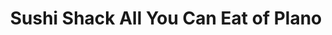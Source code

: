 ---
layout: place
title: "Sushi Shack All You Can Eat of Plano"
permalink: /texas/plano/sushi-shack-all-you-can-eat-of-plano.html
stateAbbr: TX
stateName: Texas
cityName: Plano
seo:
  name: "Sushi Shack All You Can Eat of Plano"
  type: Restaurant
  links: https://www.4sushitogo.com/
description: "Looking for sushi in Plano, Texas? Check out Sushi Shack All You Can Eat of Plano for a delightful Japanese dining experience. Enjoy a variety of sushi and o..."
place_id: ChIJC7yyFIMiTIYRxhersE2uPu0
photos:
  - name: >-
      places/ChIJC7yyFIMiTIYRxhersE2uPu0/photos/AeeoHcLqlk6CyxlJ4s8ihDO5SzCNLlFVEpQlLy0Js49FSK7pV5n-AipA3uNd7ABU34Gl_GbTDN9pcr9zdOe5qPT1BeE6gzCEJfU9RUFFRxaXxZB0OdnwlTmm8vxhs6D_RAIYys88N2XcR3SKkV_gTNaXw_3AiHEbA1hVUcmvxA1fHeBLem48D9wvaDAgOLN6Ksaiz-C7LuFG99HmM2akmJRBMJ5mVZhGfcOy61NCYAkMuR8iYJ-XjOU0fm7kxtHwWTaMUaKCl6bMZpj8or3OLW7q9JJRmj0Wbwz-C82BmTzMA8vetg
    widthPx: 2301
    heightPx: 1701
    authorAttributions:
      - displayName: Sushi Shack All You Can Eat of Plano
        uri: https://maps.google.com/maps/contrib/103530469025455412653
        photoUri: >-
          https://lh3.googleusercontent.com/a-/ALV-UjUqhfDyD63jEMOgUv4_1f-TFOixzpxiNouyjzQjUvIgY3mpnzmy=s100-p-k-no-mo
    flagContentUri: >-
      https://www.google.com/local/imagery/report/?cb_client=maps_api_places.places_api&image_key=!1e10!2sAF1QipNI_JErC60rxEQHD08R3dEGmbhEL8BQfGqw7L46&hl=en-US
    googleMapsUri: >-
      https://www.google.com/maps/place//data=!3m4!1e2!3m2!1sAF1QipNI_JErC60rxEQHD08R3dEGmbhEL8BQfGqw7L46!2e10!4m2!3m1!1s0x864c228314b2bc0b:0xed3eae4db0ab17c6
  - name: >-
      places/ChIJC7yyFIMiTIYRxhersE2uPu0/photos/AeeoHcLDi7CZSbQCJY9HHCom_nrHhc0us7hPZN9scR23tGcibFQzO16Hucy98vI2NbqHirBWVshBUNHu12r70K8QSqKRDFrJ8N2UK1_xoA7hGOXo4444ilBlfrQHN7dJ40zgm0Eo0FRBoHDoiwJl7LFrkRrKsHqZXlr07I1xHzr3Buw2uR16QHH5d7We7n1Ep5Az05o-ip5bo1WhvaLoA8l9eAq_B4yyn55IbVhCFSXmaTK3UNP2uI0rP83YIHZAc-VcDpsHwWD1DHpYKguQ72KC_t39MEfHdIwbMBxn0XQxczXiwA
    widthPx: 4032
    heightPx: 2268
    authorAttributions:
      - displayName: Sushi Shack All You Can Eat of Plano
        uri: https://maps.google.com/maps/contrib/103530469025455412653
        photoUri: >-
          https://lh3.googleusercontent.com/a-/ALV-UjUqhfDyD63jEMOgUv4_1f-TFOixzpxiNouyjzQjUvIgY3mpnzmy=s100-p-k-no-mo
    flagContentUri: >-
      https://www.google.com/local/imagery/report/?cb_client=maps_api_places.places_api&image_key=!1e10!2sAF1QipO7K1LsawchBallIS6D3ZStxLusmozlzlaeNOZO&hl=en-US
    googleMapsUri: >-
      https://www.google.com/maps/place//data=!3m4!1e2!3m2!1sAF1QipO7K1LsawchBallIS6D3ZStxLusmozlzlaeNOZO!2e10!4m2!3m1!1s0x864c228314b2bc0b:0xed3eae4db0ab17c6
  - name: >-
      places/ChIJC7yyFIMiTIYRxhersE2uPu0/photos/AeeoHcIc6QgQ5acDijjx27AINy-baHORJ4zt16ygLs-AFTSfuPApUiyQL9qYxcJ95qcgvjX_WAHnxR5utHVDbtM7J9MUjt3xFY-Sy81H-P4dbM8BvQurzJuGw9fdk2MEDPX06Ol3iRStuJyKAHDwvT5vuayxc3whzYthlKh60x6gb6WRDIyMpiMiYZQiUMQkN4Si0KZ0KKxH3a97z-5eCeO6eYTDAYH7eG1iqlh5l3LRfXSirwDpEDmFhAVXUBGkSN5xLzF3zNvhw-I730KLVJJSY_wwfaqbgztwq_IegRSehzwqig
    widthPx: 2117
    heightPx: 1192
    authorAttributions:
      - displayName: Sushi Shack All You Can Eat of Plano
        uri: https://maps.google.com/maps/contrib/103530469025455412653
        photoUri: >-
          https://lh3.googleusercontent.com/a-/ALV-UjUqhfDyD63jEMOgUv4_1f-TFOixzpxiNouyjzQjUvIgY3mpnzmy=s100-p-k-no-mo
    flagContentUri: >-
      https://www.google.com/local/imagery/report/?cb_client=maps_api_places.places_api&image_key=!1e10!2sAF1QipPQBN6VU6CSKjzEEv0dFaOAdZbvG-qVlR_fof37&hl=en-US
    googleMapsUri: >-
      https://www.google.com/maps/place//data=!3m4!1e2!3m2!1sAF1QipPQBN6VU6CSKjzEEv0dFaOAdZbvG-qVlR_fof37!2e10!4m2!3m1!1s0x864c228314b2bc0b:0xed3eae4db0ab17c6
  - name: >-
      places/ChIJC7yyFIMiTIYRxhersE2uPu0/photos/AeeoHcI1gdLal0Y6scipze3qN8VigHP-DpGDUxG00mkOcc-a7gV7JDC-cfVrmtjPTuwGn3CwJ-qrHu9ENDEVgWRase1BCPiyWEH2BqgDrIl5dKYInHlnMPnuR4AL-J3YpTUyDlpzdmYBxvd1jUK9CUWcj2ix0zrxeKgsVXi0NNUfkoNuz2f6XRYiY6hti4pIF9-fx6R_4ChSyUlBBGdpf63JPeVkir_hVGezlCc0KtNjW0IRWySiJIguFa32nIZyTnSBYjhiACNharFNVgLJDDtVjiZ_iIYYrwjMM7TzBjD52qL8LIxcki44bUYyrb_DMepDzU2mTEPi0MfHuNqJWkLgNAe27vY_id78l0AyIVeh9vRQsEBj7F51_34CiG7snGKUwRslyC4o8PYXac8x86mKjQP5ohlZdeFYYUK6QtvxsWZH9aU
    widthPx: 4800
    heightPx: 3614
    authorAttributions:
      - displayName: Danny “LordGoofy” Nguyen
        uri: https://maps.google.com/maps/contrib/110105255269752539785
        photoUri: >-
          https://lh3.googleusercontent.com/a/ACg8ocL1PHmRtHXIoDfyF4OsZfMJNkOKYhUNGKXubo9TAu8hgbGb02Sx=s100-p-k-no-mo
    flagContentUri: >-
      https://www.google.com/local/imagery/report/?cb_client=maps_api_places.places_api&image_key=!1e10!2sCIHM0ogKEICAgIDH4aL0nAE&hl=en-US
    googleMapsUri: >-
      https://www.google.com/maps/place//data=!3m4!1e2!3m2!1sCIHM0ogKEICAgIDH4aL0nAE!2e10!4m2!3m1!1s0x864c228314b2bc0b:0xed3eae4db0ab17c6
  - name: >-
      places/ChIJC7yyFIMiTIYRxhersE2uPu0/photos/AeeoHcI0K79ZTU7bQApe7LegXw7dxrOcUq_ulah9UyE_NyYErDSPnWJTkiZcY4pZjBZM5ClfVhUDw0Ydw0vk6oWd2hw3XB8qaR0KR_6nVWDLCy4P59GBNnncx05spxWeA9OPCpm87ascznKKeNgkjjm0Jgrv2I_F8Cl_Icakos0mNANs6Enp7Hor7kL0ZiYiUL3cLTcPW2gEnMhrV7h5vCIEEq9UADfpDb_TEvbUwHYWAmGY70Z867brhmKidJ7p5G0dTreQf2GYXhxa9Z0Iz2O8lhPl6oUjrD1dfcwQLidnfl4JMBUPDgAp_LVdrdK6MkweYAKV8WctbGiloIGW73kY8iUWegxjRtktrMbuZmk6hzHLUTdtWz0rofuYB3ogwy5EXetS7zUgc9YyCeLhkWGa72JNWNWJKomZRIgmR_Fwuh7s-A
    widthPx: 4032
    heightPx: 3024
    authorAttributions:
      - displayName: Alex Xie
        uri: https://maps.google.com/maps/contrib/100126524649608250934
        photoUri: >-
          https://lh3.googleusercontent.com/a-/ALV-UjU9_gb00E-E3tXItZ63gwoswbdHj-0MLxhHZXLXkZKVPok5Y_hR=s100-p-k-no-mo
    flagContentUri: >-
      https://www.google.com/local/imagery/report/?cb_client=maps_api_places.places_api&image_key=!1e10!2sCIHM0ogKEICAgICp0q_RNw&hl=en-US
    googleMapsUri: >-
      https://www.google.com/maps/place//data=!3m4!1e2!3m2!1sCIHM0ogKEICAgICp0q_RNw!2e10!4m2!3m1!1s0x864c228314b2bc0b:0xed3eae4db0ab17c6
  - name: >-
      places/ChIJC7yyFIMiTIYRxhersE2uPu0/photos/AeeoHcL3DQFqxEme7VlSMwqI2a4ds5BrYGO2bi3gaaXhN7CwPWndaLp_zIpDxlsVE6plRGi6Ed6hNzx6_GZ-tuSnHsZY2r8n22TjLH5PzKEuewQw6sfhFwCLiGIlP8yakASszrgrUUBl0KEoor98Ec9oFhizEtOHOqbHlnd6AwqDeE7z07bzFXGp6aIFAtWy1Qu82KRiBP8bvDu-9ME9sh97Lb0hcW0XnsxEHWqUea39myEFozG4GkdBR2teFFVd0hkPK7-1gz6CzMK1sjPlXV9H7P9Di67IlY3B7Jh15X6DeY7n5SX4g35rrqvI0JRvSZ2klgb1mE9HsQbjNfIC3_LlXkz-jAqO9GUWcnI6C-Bo3igIJ85PbOfqSyubvJfB0KTrHTojFGGKJUyOcBG9m4KPIUUI0U7CqNik8RzC2OVxOeAohD3b
    widthPx: 3024
    heightPx: 4032
    authorAttributions:
      - displayName: Marahya Mora
        uri: https://maps.google.com/maps/contrib/110216642217786494875
        photoUri: >-
          https://lh3.googleusercontent.com/a-/ALV-UjWInrou4Xkb2e2C1FhHTxKB3pAYYOmMVN_7xhpAz1OETsa4Ki4-=s100-p-k-no-mo
    flagContentUri: >-
      https://www.google.com/local/imagery/report/?cb_client=maps_api_places.places_api&image_key=!1e10!2sCIHM0ogKEICAgIDKrMiM6wE&hl=en-US
    googleMapsUri: >-
      https://www.google.com/maps/place//data=!3m4!1e2!3m2!1sCIHM0ogKEICAgIDKrMiM6wE!2e10!4m2!3m1!1s0x864c228314b2bc0b:0xed3eae4db0ab17c6
  - name: >-
      places/ChIJC7yyFIMiTIYRxhersE2uPu0/photos/AeeoHcJ1lR7D0Zsou4KthNofU9tq2mD70u-wZj03ZQLrZgXjKzBOxc6HXVgbAyTlWKI_NL65mdWqPeuIZFowaJDnCW_QcdB8lFYCt7RvtHbJ5KVUTh-ydzAhOGmCdXjYSyTd6thkHbQQyaUdVcL7G-CyuKtRvBIhsvbJm1sXE4H7CEs_ZiJQe0X0Oo591ZuPISKuFkV-0aC5rtcNXhOvMVEbvZfsN9a8suC7dXtlZlFMJWRRCRtjxmBqbWMq8GZdrXGTP93NC3-C5waO2M0QMPOpd713YiSmSUEFGPeg3-o4tQPEAwGAx2w-3DNKYX_6263DN_5AL5nwYiD1o0Ugpyeij-U0wM5THWb7qKprVT3INZWJxZJkyUxB4slz0rdgQUDzwGs4Ag3SF1byL9KxLaYfRHB9djNsAeaovJWbwNZ7TgE5eow
    widthPx: 4080
    heightPx: 3072
    authorAttributions:
      - displayName: Danny “LordGoofy” Nguyen
        uri: https://maps.google.com/maps/contrib/110105255269752539785
        photoUri: >-
          https://lh3.googleusercontent.com/a/ACg8ocL1PHmRtHXIoDfyF4OsZfMJNkOKYhUNGKXubo9TAu8hgbGb02Sx=s100-p-k-no-mo
    flagContentUri: >-
      https://www.google.com/local/imagery/report/?cb_client=maps_api_places.places_api&image_key=!1e10!2sCIHM0ogKEICAgIDH4aL0wgE&hl=en-US
    googleMapsUri: >-
      https://www.google.com/maps/place//data=!3m4!1e2!3m2!1sCIHM0ogKEICAgIDH4aL0wgE!2e10!4m2!3m1!1s0x864c228314b2bc0b:0xed3eae4db0ab17c6
  - name: >-
      places/ChIJC7yyFIMiTIYRxhersE2uPu0/photos/AeeoHcLXLw1n7J1J9EMDN-W5C1HvAWUL06fYG7VhSeyvsA_WwcHGf79XaPC08ifKVOouqD9hhO2Ou9S_Gsurwf-sNMkCGMjGFMMaQjXS9j9zQw9c936YmkmB8gC4q4SuFDHMQ04B6QpCKBTBGmMovwresl-dnH-Ve45QXA1x23tIKlZye8FM-YmFenu4kJIViv0d6j_BSuuKNFfkD0pv-OdOlqO8AQjxFjHRPU72FOtNpqPT2G_lJM8Gqg2tysZDDKdU5EADiApP2pdl0Ch7ah2x8Bv5CWezmo4QULA-HNKG-tbrcENBQ7U0Qa6Y4TIbTJxr8vUFzHcKqdZ0bAJRx1jHzFMAy8lAROI3fD0Ob_HOI0JVZw78XOdvkV1wQLULQLVkYL1OXcaoNsspLJsajbQ50TLkQEmrlAofM2faz9U_p7MQNzAt
    widthPx: 4032
    heightPx: 3024
    authorAttributions:
      - displayName: Stone Mahnich
        uri: https://maps.google.com/maps/contrib/108761215217627712151
        photoUri: >-
          https://lh3.googleusercontent.com/a-/ALV-UjVZ3R2KkuhsE-5ybk2J34RHxP-bErpJej8rSTfsIWwlfedv1Iz8CQ=s100-p-k-no-mo
    flagContentUri: >-
      https://www.google.com/local/imagery/report/?cb_client=maps_api_places.places_api&image_key=!1e10!2sCIHM0ogKEICAgIC__bS3sQE&hl=en-US
    googleMapsUri: >-
      https://www.google.com/maps/place//data=!3m4!1e2!3m2!1sCIHM0ogKEICAgIC__bS3sQE!2e10!4m2!3m1!1s0x864c228314b2bc0b:0xed3eae4db0ab17c6
  - name: >-
      places/ChIJC7yyFIMiTIYRxhersE2uPu0/photos/AeeoHcLuJfWAxepV3GX3weTBz2HHfuwM72m3ozldWda31meY1roQO7N-abkggXNkkyKWa_MZYjbq8nvh8GTP270wKYD48iFN0mk3p3l4eiYP-yiVF1AKPRspU5KG-rLHEfLWlLDMsm_j9jPZd9Q2Q5cBmcnxaBJxsOml18ps24ko2MNrUMPY32FTPrMjXXQMkmypEgGHKLnXmwHYzI6s_7mb66Y6DqwmCcl7oMGuyyGYrbl82vqZKJxItw5a3NU9VLYhTq6uHPIlroxAOKk_z3dAxDwAXCDxUu0-lBkp3hWyNGhvLg
    widthPx: 4800
    heightPx: 3200
    authorAttributions:
      - displayName: Sushi Shack All You Can Eat of Plano
        uri: https://maps.google.com/maps/contrib/103530469025455412653
        photoUri: >-
          https://lh3.googleusercontent.com/a-/ALV-UjUqhfDyD63jEMOgUv4_1f-TFOixzpxiNouyjzQjUvIgY3mpnzmy=s100-p-k-no-mo
    flagContentUri: >-
      https://www.google.com/local/imagery/report/?cb_client=maps_api_places.places_api&image_key=!1e10!2sAF1QipN8PeygcUoNHOLsoZFHh2CdJi2G_Lx-jR1rFsqK&hl=en-US
    googleMapsUri: >-
      https://www.google.com/maps/place//data=!3m4!1e2!3m2!1sAF1QipN8PeygcUoNHOLsoZFHh2CdJi2G_Lx-jR1rFsqK!2e10!4m2!3m1!1s0x864c228314b2bc0b:0xed3eae4db0ab17c6
  - name: >-
      places/ChIJC7yyFIMiTIYRxhersE2uPu0/photos/AeeoHcJkTnTEXSncYe0FVCS_MEIopiW9qznrXx97Q8c0z5eB7NhcgT1knDVFBqlKJM2M4T3TMX4zXDbAkRINxMhwrDw_GRZQkLOqNc_KPalwGzhLduLgJhgnnoKlwUpWYiRXutqO_wnqVj0KG7lob_4S1XhwLcB04ldR8Wwm-QtcaH6rIIWG4-xJ6d_vgHBUAXtWg5DnbpaJk72r8g60DLHqav0E1vkGHNsIcsWfBLYj3EDkc6iuOqiZ8Rohx1WFzy4rGuZxJeXPKrtlOpP1cDvW6QAxbk3nCyVUS8N4UToOVYiaYt46UH5MtmjVPld17uqLlREraTcQM1yAXakxJ8ZA8eSXH9_Rw_DMWUpaKgzyq95EuaG8Y-lgxke_wmSLQkgR9pbCdgxSGj2M3uur9L75u1pDs6BvPMwpFNgJpgKZIjXw0AXr
    widthPx: 3024
    heightPx: 4032
    authorAttributions:
      - displayName: Lisa Ringel
        uri: https://maps.google.com/maps/contrib/103646897607693300778
        photoUri: >-
          https://lh3.googleusercontent.com/a-/ALV-UjVSC1wEI9tY019Zw3D82K3Mso2EfMzdaHSaPp_2JX3fHdqDIJaCnA=s100-p-k-no-mo
    flagContentUri: >-
      https://www.google.com/local/imagery/report/?cb_client=maps_api_places.places_api&image_key=!1e10!2sCIHM0ogKEICAgIDBgdOSjwE&hl=en-US
    googleMapsUri: >-
      https://www.google.com/maps/place//data=!3m4!1e2!3m2!1sCIHM0ogKEICAgIDBgdOSjwE!2e10!4m2!3m1!1s0x864c228314b2bc0b:0xed3eae4db0ab17c6
address: 3291 Independence Pkwy, Plano, TX 75075, USA
street: 3291 Independence Pkwy
city: Plano
state: TX
zip: '75075'
country: USA
neighborhood: null
latitude: '33.040407'
longitude: '-96.753796'
accessibility_options:
  wheelchairAccessibleParking: true
  wheelchairAccessibleEntrance: true
  wheelchairAccessibleRestroom: true
  wheelchairAccessibleSeating: true
business_status: OPERATIONAL
name: Sushi Shack All You Can Eat of Plano
google_maps_links:
  directionsUri: >-
    https://www.google.com/maps/dir//''/data=!4m7!4m6!1m1!4e2!1m2!1m1!1s0x864c228314b2bc0b:0xed3eae4db0ab17c6!3e0
  placeUri: https://maps.google.com/?cid=17095292884244699078
  writeAReviewUri: >-
    https://www.google.com/maps/place//data=!4m3!3m2!1s0x864c228314b2bc0b:0xed3eae4db0ab17c6!12e1
  reviewsUri: >-
    https://www.google.com/maps/place//data=!4m4!3m3!1s0x864c228314b2bc0b:0xed3eae4db0ab17c6!9m1!1b1
  photosUri: >-
    https://www.google.com/maps/place//data=!4m3!3m2!1s0x864c228314b2bc0b:0xed3eae4db0ab17c6!10e5
primary_type: Sushi Restaurant
opening_hours:
  regular: null
  current: null
secondary_opening_hours:
  regular:
    weekdayDescriptions: null
    type: null
  current:
    weekdayDescriptions: null
    type: null
phone: (469) 782-0160
price_level: PRICE_LEVEL_MODERATE
price_range: $20 &ndash; $30
rating: '3.9'
rating_count: 968
website: https://www.4sushitogo.com/
reviews: null
parking_options: null
payment_options: null
allow_dogs: null
curbside_pickup: null
delivery: null
dine_in: null
good_for_children: null
good_for_groups: null
good_for_sports: null
live_music: null
menu_for_children: null
outdoor_seating: null
reservable: null
restroom: null
serves_beer: null
serves_breakfast: null
serves_brunch: null
serves_cocktails: null
serves_coffee: null
serves_dinner: null
serves_dessert: null
serves_lunch: null
serves_vegetarian_food: null
serves_wine: null
takeout: null
summary: null

---